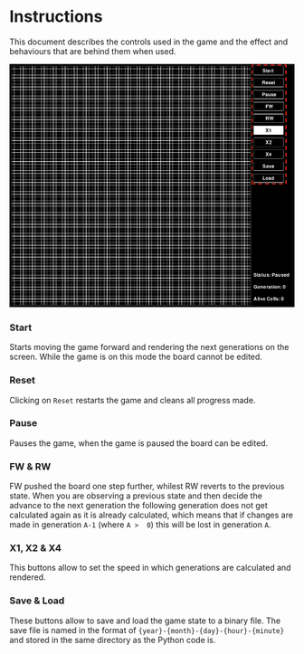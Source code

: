 # Instructions

This document describes the controls used in the game and the effect and behaviours that are behind them when used.

![img](./img/menu.png)

### Start
Starts moving the game forward and rendering the next generations on the screen. While the game is on this mode the board cannot be edited.

### Reset
Clicking on `Reset` restarts the game and cleans all progress made.

### Pause
Pauses the game, when the game is paused the board can be edited.

### FW & RW

FW pushed the board one step further, whilest RW reverts to the previous state. When you are observing a previous state and then decide the advance to the next generation the following generation does not get calculated again as it is already calculated, which means that if changes are made in generation `A-1` (where `A >  0`) this will be lost in generation `A`.

### X1, X2 & X4

This buttons allow to set the speed in which generations are calculated and rendered.

### Save & Load

These buttons allow to save and load the game state to a binary file. The save file is named in the format of `{year}-{month}-{day}-{hour}-{minute}` and stored in the same directory as the Python code is.